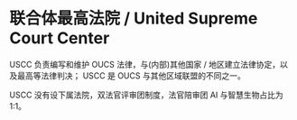 # 联合体最高法院 / United Supreme Court Center

USCC 负责编写和维护 OUCS 法律，与(内部)其他国家 / 地区建立法律协定，以及最高等法律判决；
USCC 是 OUCS 与其他区域联盟的不同之一。

USCC 没有设下属法院，双法官评审团制度，法官陪审团 AI 与智慧生物占比为 1:1。
